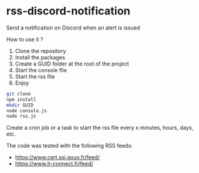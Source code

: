 # rss-discord-notification
Send a notification on Discord when an alert is issued

How to use it ?
1. Clone the repository
2. Install the packages
3. Create a GUID folder at the root of the project
4. Start the console file
5. Start the rss file
5. Enjoy

```bash
git clone
npm install
mkdir GUID
node console.js
node rss.js
```
Create a cron job or a task to start the rss file every x minutes, hours, days, etc.

The code was tested with the following RSS feeds:
- https://www.cert.ssi.gouv.fr/feed/
- https://www.it-connect.fr/feed/
